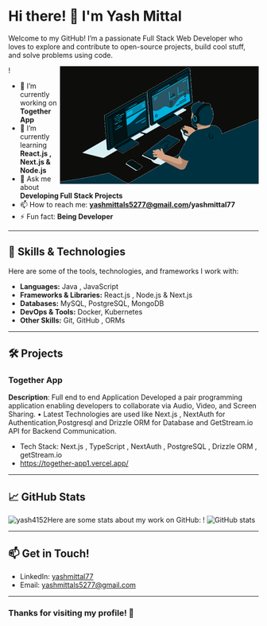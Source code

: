 # Hi there! 👋 I'm Yash Mittal 

Welcome to my GitHub! I’m a passionate Full Stack Web Developer who loves to explore and contribute to open-source projects, build cool stuff, and solve problems using code.

!<img align="right" alt="coding" width="400" src="https://raw.githubusercontent.com/Potential17/Potential17/master/user%20(2).gif">
- 🔭 I’m currently working on **Together App**
- 🌱 I’m currently learning **React.js , Next.js & Node.js**
- 💬 Ask me about **Developing Full Stack Projects**
- 📫 How to reach me: **yashmittals5277@gmail.com/yashmittal77**
- ⚡ Fun fact: **Being Developer**

---

## 🚀 Skills & Technologies

Here are some of the tools, technologies, and frameworks I work with:

- **Languages:** Java , JavaScript
- **Frameworks & Libraries:** React.js , Node.js & Next.js 
- **Databases:**  MySQL, PostgreSQL, MongoDB
- **DevOps & Tools:**  Docker, Kubernetes
- **Other Skills:**  Git, GitHub , ORMs

---

## 🛠 Projects

### Together App
**Description**: Full end to end Application Developed a pair programming application enabling developers to collaborate
via Audio, Video, and Screen Sharing.
• Latest Technologies are used like Next.js , NextAuth for Authentication,Postgresql and Drizzle ORM for
Database and GetStream.io API for Backend Communication.

- Tech Stack: Next.js , TypeScript , NextAuth , PostgreSQL , Drizzle ORM , getStream.io 
- https://together-app1.vercel.app/

---

## 📈 GitHub Stats

Here are some stats about my work on GitHub:
!<img align="left" src="https://github-readme-stats.vercel.app/api/top-langs?username=yash4152&show_icons=true&locale=en&layout=compact" alt="yash4152" />
![GitHub stats](https://github-readme-stats.vercel.app/api?username=Yash4152&show_icons=true&hide_border=true)

---

## 📫 Get in Touch!

- LinkedIn: [yashmittal77](https://www.linkedin.com/in/yashmittal77/)
- Email: yashmittals5277@gmail.com

---

### Thanks for visiting my profile! 🤗
